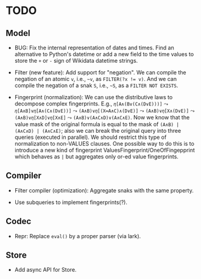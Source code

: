 TODO
====

Model
-----

- BUG: Fix the internal representation of dates and times.  Find an
  alternative to Python's datetime or add a new field to the time values to
  store the `+` or `-` sign of Wikidata datetime strings.

- Filter (new feature): Add support for "negation".  We can compile the
  negation of an atomic `v`, i.e., `~v`, as `FILTER(?x != v)`.  And we can
  compile the negation of a snak `S`, i.e., `~S`, as a `FILTER NOT EXISTS`.

- Fingerprint (normalization): We can use the distributive laws to decompose
  complex fingerprints.  E.g., `𝜂[A∧(B∨(C∧(D∨E)))]` ⤳
  `𝜂[A∧B]∨𝜂[A∧(C∧(D∨E))]` ⤳ `(A∧B)∨𝜂[(X≔A∧C)∧(D∨E)]` ⤳ `(A∧B)∨𝜂[X∧(D∨E)]` ⤳
  `(A∧B)∨𝜂[X∧D]∨𝜂[X∧E]` ⤳ `(A∧B)∨(A∧C∧D)∨(A∧C∧E)`. Now we know that the
  value mask of the original formula is equal to the mask of `(A∧B) |
  (A∧C∧D) | (A∧C∧E)`; also we can break the original query into three
  queries (executed in parallel).  We should restrict this type of
  normalization to non-VALUES clauses.  One possible way to do this is to
  introduce a new kind of fingerprint ValuesFingerprint/OneOfFingepprint
  which behaves as `|` but aggregates only or-ed value fingerprints.

Compiler
--------

- Filter compiler (optimization): Aggregate snaks with the same property.

- Use subqueries to implement fingerprints(?).

Codec
-----

- Repr: Replace `eval()` by a proper parser (via lark).

Store
-----

- Add async API for Store.
